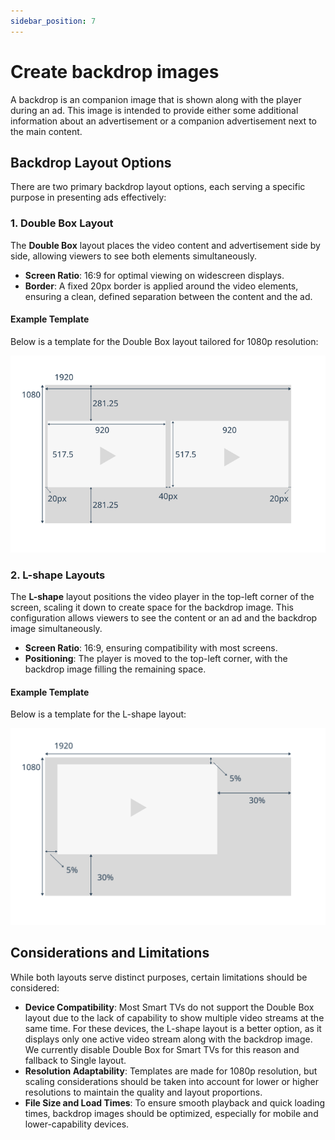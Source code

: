 ```yaml
---
sidebar_position: 7
---
```


# Create backdrop images

A backdrop is an companion image that is shown along with the player during an ad.
This image is intended to provide either some additional information about an advertisement or a companion advertisement next to the main content.

## Backdrop Layout Options

There are two primary backdrop layout options, each serving a specific purpose in presenting ads effectively:

### 1. Double Box Layout

The **Double Box** layout places the video content and advertisement side by side, allowing viewers to see both elements simultaneously.

- **Screen Ratio**: 16:9 for optimal viewing on widescreen displays.
- **Border**: A fixed 20px border is applied around the video elements, ensuring a clean, defined separation between the content and the ad.

#### Example Template

Below is a template for the Double Box layout tailored for 1080p resolution:

![Double box Template.png](../assets/img/backdrop-doublebox-template.png)

### 2. L-shape Layouts

The **L-shape** layout positions the video player in the top-left corner of the screen, scaling it down to create space for the backdrop image.
This configuration allows viewers to see the content or an ad and the backdrop image simultaneously.

- **Screen Ratio**: 16:9, ensuring compatibility with most screens.
- **Positioning**: The player is moved to the top-left corner, with the backdrop image filling the remaining space.

#### Example Template

Below is a template for the L-shape layout:

![L-shape Template.png](../assets/img/backdrop-lshape-template.png)

## Considerations and Limitations

While both layouts serve distinct purposes, certain limitations should be considered:

- **Device Compatibility**: Most Smart TVs do not support the Double Box layout due to the lack of capability to show multiple video streams at the same time. For these devices, the L-shape layout is a better option, as it displays only one active video stream along with the backdrop image. We currently disable Double Box for Smart TVs for this reason and fallback to Single layout.
- **Resolution Adaptability**: Templates are made for 1080p resolution, but scaling considerations should be taken into account for lower or higher resolutions to maintain the quality and layout proportions.
- **File Size and Load Times**: To ensure smooth playback and quick loading times, backdrop images should be optimized, especially for mobile and lower-capability devices.
